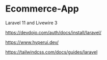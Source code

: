 # Ecommerce-App
Laravel 11 and Livewire 3 

https://devdojo.com/auth/docs/install/laravel/

https://www.hyperui.dev/

https://tailwindcss.com/docs/guides/laravel
